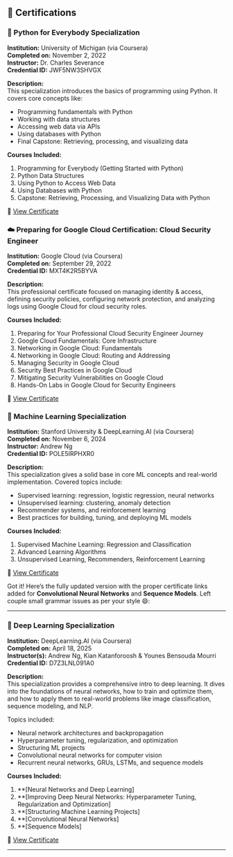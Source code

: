 

## 📜 Certifications

### 🐍 Python for Everybody Specialization  
**Institution:** University of Michigan (via Coursera)  
**Completed on:** November 2, 2022  
**Instructor:** Dr. Charles Severance  
**Credential ID:** JWF5NW3SHVGX  

**Description:**  
This specialization introduces the basics of programming using Python. It covers core concepts like:  
- Programming fundamentals with Python  
- Working with data structures  
- Accessing web data via APIs  
- Using databases with Python  
- Final Capstone: Retrieving, processing, and visualizing data  

**Courses Included:**  
1. Programming for Everybody (Getting Started with Python)  
2. Python Data Structures  
3. Using Python to Access Web Data  
4. Using Databases with Python  
5. Capstone: Retrieving, Processing, and Visualizing Data with Python  

📄 [View Certificate](https://www.coursera.org/account/accomplishments/specialization/certificate/JWF5NW3SHVGX)


### ☁️ Preparing for Google Cloud Certification: Cloud Security Engineer  
**Institution:** Google Cloud (via Coursera)  
**Completed on:** September 29, 2022  
**Credential ID:** MXT4K2R5BYVA  

**Description:**  
This professional certificate focused on managing identity & access, defining security policies, configuring network protection, and analyzing logs using Google Cloud for cloud security roles.

**Courses Included:**  
1. Preparing for Your Professional Cloud Security Engineer Journey  
2. Google Cloud Fundamentals: Core Infrastructure  
3. Networking in Google Cloud: Fundamentals  
4. Networking in Google Cloud: Routing and Addressing  
5. Managing Security in Google Cloud  
6. Security Best Practices in Google Cloud  
7. Mitigating Security Vulnerabilities on Google Cloud  
8. Hands-On Labs in Google Cloud for Security Engineers  

📄 [View Certificate](https://www.coursera.org/account/accomplishments/specialization/certificate/MXT4K2R5BYYA)


### 🤖 Machine Learning Specialization  
**Institution:** Stanford University & DeepLearning.AI (via Coursera)  
**Completed on:** November 6, 2024  
**Instructor:** Andrew Ng  
**Credential ID:** POLE5IRPHXR0  

**Description:**  
This specialization gives a solid base in core ML concepts and real-world implementation. Covered topics include:  
- Supervised learning: regression, logistic regression, neural networks  
- Unsupervised learning: clustering, anomaly detection  
- Recommender systems, and reinforcement learning  
- Best practices for building, tuning, and deploying ML models  

**Courses Included:**  
1. Supervised Machine Learning: Regression and Classification  
2. Advanced Learning Algorithms  
3. Unsupervised Learning, Recommenders, Reinforcement Learning  

📄 [View Certificate](https://www.coursera.org/account/accomplishments/specialization/certificate/MXT4K2R5BYYA)


Got it! Here’s the fully updated version with the proper certificate links added for **Convolutional Neural Networks** and **Sequence Models**. Left couple small grammar issues as per your style 😄:

---




### 🧠 Deep Learning Specialization  
**Institution:** DeepLearning.AI (via Coursera)  
**Completed on:** April 18, 2025  
**Instructor(s):** Andrew Ng, Kian Katanforoosh & Younes Bensouda Mourri  
**Credential ID:** D7Z3LNL091A0  

**Description:**  
This specialization provides a comprehensive intro to deep learning. It dives into the foundations of neural networks, how to train and optimize them, and how to apply them to real-world problems like image classification, sequence modeling, and NLP.  

Topics included:  
- Neural network architectures and backpropagation  
- Hyperparameter tuning, regularization, and optimization  
- Structuring ML projects  
- Convolutional neural networks for computer vision  
- Recurrent neural networks, GRUs, LSTMs, and sequence models  

**Courses Included:**  
1. **[Neural Networks and Deep Learning]
2. **[Improving Deep Neural Networks: Hyperparameter Tuning, Regularization and Optimization]
3. **[Structuring Machine Learning Projects] 
4. **[Convolutional Neural Networks]
5. **[Sequence Models]

📄 [View Certificate](https://www.coursera.org/account/accomplishments/specialization/D7Z3LNL091A0)

---

